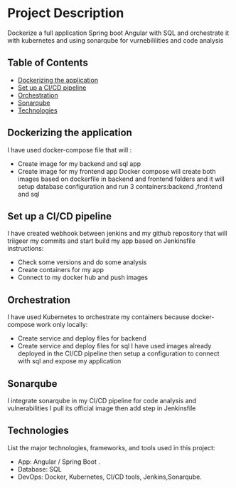 # Project Description

Dockerize a full application Spring boot Angular with SQL and orchestrate it with kubernetes and using sonarqube for vurnebililities and code analysis
## Table of Contents

- [Dockerizing the application](#about)
- [Set up a CI/CD pipeline](#features)
- [Orchestration](#technologies)
- [Sonarqube](#getting-started)
- [Technologies](#technologies)


## Dockerizing the application

I have used docker-compose file that will :
- Create image for my backend and sql app
- Create image for my frontend app
Docker compose will create both images based on dockerfile in backend and frontend folders and it will setup database configuration and run 3 containers:backend ,frontend and sql
  

## Set up a CI/CD pipeline

I have created webhook between jenkins and my github repository that will triigeer my commits and start build my app based on Jenkinsfile instructions:
- Check some versions and do some analysis
- Create containers for my app
- Connect to my docker hub and push images

## Orchestration

I have used Kubernetes to orchestrate my containers because docker-compose work only locally:
- Create service and deploy files for backend
- Create service and deploy files for sql
I have used images already deployed in the CI/CD pipeline then setup a configuration to connect with sql and expose my application

## Sonarqube

I integrate sonarqube in my CI/CD pipeline for code analysis and vulnerabilities 
I pull its official image then add step in Jenkinsfile

## Technologies

List the major technologies, frameworks, and tools used in this project:
- App: Angular / Spring Boot .
- Database:  SQL 
- DevOps: Docker, Kubernetes, CI/CD tools, Jenkins,Sonarqube.



